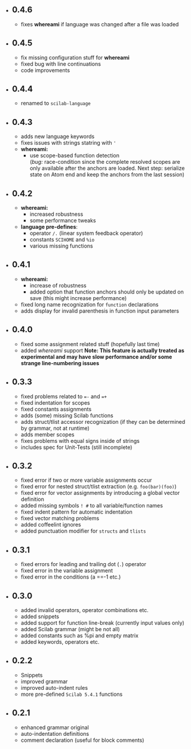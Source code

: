 - ## 0.4.6
  - fixes __whereami__ if language was changed after a file was loaded

- ## 0.4.5
  - fix missing configuration stuff for __whereami__
  - fixed bug with line continuations
  - code improvements

- ## 0.4.4
  - renamed to `scilab-language`

- ## 0.4.3
  - adds new language keywords
  - fixes issues with strings statring with `'`
  - __whereami:__
    - use scope-based function detection<br>
      (*bug:* race-condition since the complete resolved scopes are only available after the anchors are loaded. Next step: serialize state on Atom end and keep the anchors from the last session)

- ## 0.4.2
  - __whereami:__
    - increased robustness
    - some performance tweaks
  - __language pre-defines__:
    - operator `/.` (linear system feedback operator)
    - constants `SCIHOME` and `%io`
    - various missing functions

- ## 0.4.1
  - __whereami:__
    - increase of robustness
    - added option that function anchors should only be updated on save
      (this might increase performance)
  - fixed long name recognization for `function` declarations
  - adds display for invalid parenthesis in function input parameters

- ## 0.4.0
  - fixed some assignment related stuff (hopefully last time)
  - added _whereami_ support
    __Note: This feature is actually treated as experimental and may have slow performance and/or some strange line-numbering issues__

- ## 0.3.3
  - fixed problems related to `=-` and `=+`
  - fixed indentation for scopes
  - fixed constants assignments
  - adds (some) missing Scilab functions
  - adds struct/tlist accessor recognization (if they can be determined by grammar, not at runtime)
  - adds member scopes
  - fixes problems with equal signs inside of strings
  - includes spec for Unit-Tests (still incomplete)

- ## 0.3.2
  - fixed error if two or more variable assignments occur
  - fixed error for nested struct/tlist extraction (e.g. `foo(bar)(foo)`)
  - fixed error for vector assignments by introducing a global vector definition
  - added missing symbols `! #` to all variable/function names
  - fixed indent pattern for automatic indentation
  - fixed vector matching problems
  - added coffeelint ignores
  - added punctuation modifier for `structs` and `tlists`

- ## 0.3.1
  - fixed errors for leading and trailing dot (`.`) operator
  - fixed error in the variable assignment
  - fixed error in the conditions (a ==-1 etc.)

- ## 0.3.0
  - added invalid operators, operator combinations etc.
  - added snippets
  - added support for function line-break (currently input values only)
  - added Scilab grammar (might be not all)
  - added constants such as %pi and empty matrix
  - added keywords, operators etc.

- ## 0.2.2
  - Snippets
  - improved grammar
  - improved auto-indent rules
  - more pre-defined `Scilab 5.4.1` functions

- ## 0.2.1
  - enhanced grammar original
  - auto-indentation definitions
  - comment declaration (useful for block comments)
